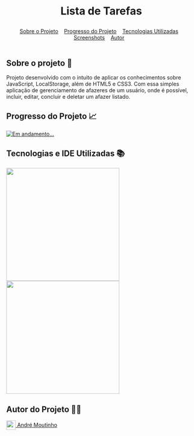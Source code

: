 
# <p align=center> Lista de Tarefas </p>

<div id="inicio" align=center>
  <a href="#sobre">Sobre o Projeto</a>&nbsp;&nbsp;&nbsp;
  <a href="#progresso">Progresso do Projeto</a>&nbsp;&nbsp;&nbsp;  
  <a href="#linguagens">Tecnologias Utilizadas</a>&nbsp;&nbsp;&nbsp;
  <a href="#screenshots">Screenshots</a>&nbsp;&nbsp;&nbsp;
  <a href="#autor">Autor</a>&nbsp;&nbsp;&nbsp; 
</div><br>

<h2 id="sobre">Sobre o projeto 🔎</h2>
<p>Projeto desenvolvido com o intuito de aplicar os conhecimentos sobre JavaScript, LocalStorage, além de HTML5 e CSS3. Com essa simples aplicação de gerenciamento de afazeres de um usuário, onde é possível, incluir, editar, concluir e deletar um afazer listado.</p>

<h2 id="progresso">Progresso do Projeto 📈</h2>

<a href="#" title="STATUS"><img src="https://img.shields.io/badge/STATUS-Concluído-green?style=for-the-badge" alt="Em andamento..."></a>


<h2 id="linguagens">Tecnologias e IDE Utilizadas 📚</h2>

<div style="display: inline_block">
<!-- LOGOS HTML5 | CSS3 | JS -->   
<img align="center" src="https://img.favpng.com/0/1/10/website-development-html-cascading-style-sheets-javascript-css3-png-favpng-hCHkYYfF992zQyphZskg6Gcyy.jpg" width="300"/>
<!-- LOGO VISUAL STUDIO CODE -->  
<img align="center" src="https://encrypted-tbn0.gstatic.com/images?q=tbn:ANd9GcThOU4hIRB20Oy0barVYD6x4N8hQa5QOW7Www&s" width="300"/> 
  
<!--<h2 id="screenshots">Screenshots 📸</h2>

<img align="center" src="https://i.imgur.com/ZEFfc8X.png" width="300"/> 
        <img align="center" src="https://i.imgur.com/bPKSTI9.png" width="300"/> 
        -->

<h2 id="autor">Autor do Projeto 👨‍💼</h2>
<a href="https://github.com/AMoutinho/" title="André Moutinho"><img align="center" src="https://i.imgur.com/VN0Vh9S.png" width="25"/> André Moutinho</a>  
